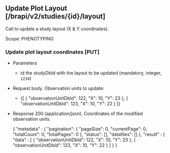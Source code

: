 ## Update Plot Layout [/brapi/v2/studies/{id}/layout]

Call to update a study layout (X & Y coordinates).

Scope: PHENOTYPING

### Update plot layout coordinates [PUT]
+ Parameters
    + id the studyDbId with the layout to be updated (mandatory, integer, `1234`) 
+ Request body. Observation units to update:
    + {[
        {
            "observationUnitDbId": 122,
            "X": 10,
            "Y": 23
        },
        {
            "observationUnitDbId": 123,
            "X": 10,
            "Y": 22
        }
        ]}

+ Response 200 (application/json). Coordinates of the modified observation units.

    {
        "metadata" : {
            "pagination": {
                "pageSize": 0,
                "currentPage": 0,
                "totalCount": 0,
                "totalPages": 0
            },
            "status": [],
            "datafiles": []
        },
        "result" : { 
            "data" : [
                {
                    "observationUnitDbId": 122,
                    "X": 10,
                    "Y": 23
                },
                {
                    "observationUnitDbId": 123,
                    "X": 10,
                    "Y": 22
                }
            ]
        }
    }
